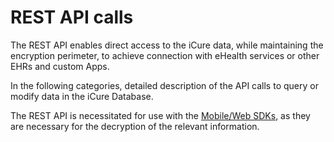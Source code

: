 # REST API calls

The REST API enables direct access to the iCure data, while maintaining the encryption perimeter, to achieve connection with eHealth services or other EHRs and custom Apps.

In the following categories, detailed description of the API calls to query or modify data in the iCure Database.&#x20;

The REST API is necessitated for use with the [Mobile/Web SDKs](../mobile-web-sdks/), as they are necessary for the decryption of the relevant information.&#x20;
